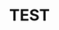 ---
title: TEST
img: "assets/img/portfolio/ninja.png"
tags: [Spring, JPA, webpack, javascript, JUnit]
description: ""
role: "role"
link: ""
attach: ["/assets/img/portfolio/brt/1.png", "/assets/img/portfolio/brt/2.png"]
---